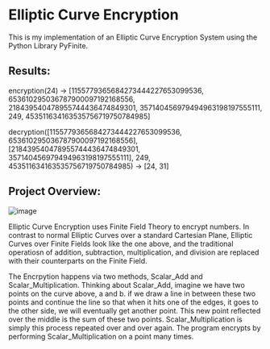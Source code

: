 # Elliptic Curve Encryption
This is my implementation of an Elliptic Curve Encryption System using the Python Library PyFinite. 
## Results: 
encryption(24) &#8594; [1155779365684273444227653099536, 653610295036787900097192168556, 218439540478955744436474849301, 357140456979494963198197555111, 249, 453511634163535756719750784985]

decryption([1155779365684273444227653099536, 653610295036787900097192168556], [218439540478955744436474849301, 357140456979494963198197555111], 249, 453511634163535756719750784985) &#8594; [24, 31]

## Project Overview: 
![image](https://user-images.githubusercontent.com/79173446/151675339-ff511028-00f2-47b7-b66e-4c86083d2d54.png)

Elliptic Curve Encryption uses Finite Field Theory to encrypt numbers. In contrast to normal Elliptic Curves over a standard Cartesian Plane, Elliptic Curves over Finite Fields look like the one above, and the traditional operatiosn of addition, subtraction, multiplication, and division are replaced with their counterparts on the Finite Field. 

The Encrpytion happens via two methods, Scalar_Add and Scalar_Multiplication. Thinking about Scalar_Add, imagine we have two points on the curve above, a and b. if we draw a line in between these two points and continue the line so that when it hits one of the edges, it goes to the other side, we will eventually get another point. This new point reflected over the middle is the sum of these two points. Scalar_Multiplication is simply this process repeated over and over again. The program encrypts by performing Scalar_Multiplication on a point many times. 
